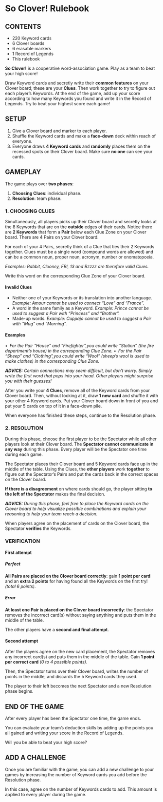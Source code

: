 # So Clover! Rulebook

## CONTENTS

* 220 Keyword cards
* 6 Clover boards
* 6 erasable markers
* 1 Record of Legends
* This rulebook

**So Clover!** is a cooperative word-association game. Play as a team to beat your high score!

Draw Keyword cards and secretly write their **common features** on your Clover board; these are your **Clues**. Then work together to try to figure out each player’s Keywords. At the end of the game, add up your score according to how many Keywords you found and write it in the Record of Legends. Try to beat your highest score each game!

## SETUP

1. Give a Clover board and marker to each player.
2. Shuffle the Keyword cards and make a **face-down** deck within reach of everyone.
3. Everyone draws **4 Keyword cards** and **randomly** places them on the recessed spots on their Clover board. Make sure **no one** can see your cards.

## GAMEPLAY

The game plays over **two phases**:

1. **Choosing Clues**: individual phase.
2. **Resolution**: team phase.

### 1. CHOOSING CLUES

Simultaneously, all players picks up their Clover board and secretly looks at the 8 Keywords that are on the **outside** edges of their cards. Notice there are **2 Keywords** that form a **Pair** below each Clue Zone on your Clover board. There are 4 Pairs on your Clover board.

For each of your 4 Pairs, secretly think of a Clue that ties their 2 Keywords together. Clues must be a single word (compound words are allowed) and can be a common noun, proper noun, acronym, number or onomatopoeia.

*Examples: Rabbit, Clooney, FBI, 13 and Bzzzz are therefore valid Clues.*

Write this word on the corresponding Clue Zone of your Clover board.

#### Invalid Clues

* Neither one of your Keywords or its translation into another language.
*Example: Amour cannot be used to connect “Love” and “France”.*
* A word in the same family as a Keyword.
*Example: Prince cannot be used to suggest a Pair with “Princess” and “Brother”.*
* Made-up words.
*Example: Cuppajo cannot be used to suggest a Pair with “Mug” and “Morning”.*

#### Examples

• *For the Pair “House” and “Firefighter”,you could write “Station” (the fire department’s house) in the corresponding Clue Zone.*
• *For the Pair “Sheep” and “Clothing”,you could write “Wool” (sheep’s wool is used to make clothes) in the corresponding Clue Zone.*

***ADVICE:** Certain connections may seem difficult, but don’t worry. Simply write the first word that pops into your head. Other players might surprise you with their guesses!*

After you write your **4 Clues**, remove all of the Keyword cards from your Clover board. Then, without looking at it, draw **1 new card** and shuffle it with your other 4 Keyword cards. Put your Clover board down in front of you and put your 5 cards on top of it in a face-down pile.

When everyone has finished these steps, continue to the Resolution phase.

### 2. RESOLUTION

During this phase, choose the first player to be the Spectator while all other players look at their Clover board. The **Spectator** **cannot communicate in any way** during this phase. Every player will be the Spectator one time during each game.

The Spectator places their Clover board and 5 Keyword cards face up in the middle of the table. Using the Clues, the **other players** work **together** to figure out the Spectator’s Pairs and put the cards back in the correct spaces on the Clover board.

**If there is a disagreement** on where cards should go, the player sitting **to the left of the Spectator** makes the final decision.

***ADVICE:** During this phase, feel free to place the Keyword cards on the Clover board to help visualize possible combinations and explain your reasoning to help your team reach a decision.*

When players agree on the placement of cards on the Clover board, the Spectator **verifies** the Keywords.

### VERIFICATION

#### First attempt

##### Perfect

**All Pairs are placed on the Clover board correctly**: gain **1 point per card** and an **extra 2 points** for having found all the Keywords on the first try! *(total 6 points)*.

##### Error

**At least one Pair is placed on the Clover board incorrectly**: the Spectator removes the incorrect card(s) without saying anything and puts them in the middle of the table.

The other players have a **second and final attempt**.

#### Second attempt

After the players agree on the new card placement, the Spectator removes any incorrect card(s) and puts them in the middle of the table. Gain **1 point per correct card** *(0 to 4 possible points)*.

Then, the Spectator turns over their Clover board, writes the number of points in the middle, and discards the 5 Keyword cards they used.

The player to their left becomes the next Spectator and a new Resolution phase begins.

## END OF THE GAME

After every player has been the Spectator one time, the game ends.

You can evaluate your team’s deduction skills by adding up the points you all gained and writing your score in the Record of Legends.

Will you be able to beat your high score?

## ADD A CHALLENGE

Once you are familiar with the game, you can add a new challenge to your games by increasing the number of Keyword cards you add before the Resolution phase.

In this case, agree on the number of Keywords cards to add. This amount is applied to every player during the game.
